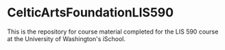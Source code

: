 # CelticArtsFoundationLIS590
This is the repository for course material completed for the LIS 590 course at the University of Washington's iSchool.
